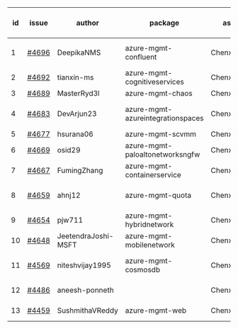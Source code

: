 | id | issue | author | package | assignee | bot advice | created date of issue | target release date | date from target |
| ------ | ------ | ------ | ------ | ------ | ------ | ------ | ------ | :-----: |
| 1 | [#4696](https://github.com/Azure/sdk-release-request/issues/4696) | DeepikaNMS | azure-mgmt-confluent | ChenxiJiang333 | Attention to inconsistent tag | 10-30 | 11-24 |  |
| 2 | [#4692](https://github.com/Azure/sdk-release-request/issues/4692) | tianxin-ms | azure-mgmt-cognitiveservices | ChenxiJiang333 |  | 10-27 | 11-24 |  |
| 3 | [#4689](https://github.com/Azure/sdk-release-request/issues/4689) | MasterRyd3l | azure-mgmt-chaos | ChenxiJiang333 |  | 10-26 | 11-24 |  |
| 4 | [#4683](https://github.com/Azure/sdk-release-request/issues/4683) | DevArjun23 | azure-mgmt-azureintegrationspaces | ChenxiJiang333 | new issue. FirstBeta HoldOn | 10-24 | 11-24 |  |
| 5 | [#4677](https://github.com/Azure/sdk-release-request/issues/4677) | hsurana06 | azure-mgmt-scvmm | ChenxiJiang333 | FirstGA | 10-23 | 11-24 |  |
| 6 | [#4669](https://github.com/Azure/sdk-release-request/issues/4669) | osid29 | azure-mgmt-paloaltonetworksngfw | ChenxiJiang333 | OnTime | 10-23 | 11-24 |  |
| 7 | [#4667](https://github.com/Azure/sdk-release-request/issues/4667) | FumingZhang | azure-mgmt-containerservice | ChenxiJiang333 |  | 10-20 | 11-24 |  |
| 8 | [#4659](https://github.com/Azure/sdk-release-request/issues/4659) | ahnj12 | azure-mgmt-quota | ChenxiJiang333 | Attention to inconsistent tag | 10-17 | 11-24 |  |
| 9 | [#4654](https://github.com/Azure/sdk-release-request/issues/4654) | pjw711 | azure-mgmt-hybridnetwork | ChenxiJiang333 |  | 10-13 | 11-24 |  |
| 10 | [#4648](https://github.com/Azure/sdk-release-request/issues/4648) | JeetendraJoshi-MSFT | azure-mgmt-mobilenetwork | ChenxiJiang333 |  | 10-13 | 11-24 |  |
| 11 | [#4569](https://github.com/Azure/sdk-release-request/issues/4569) | niteshvijay1995 | azure-mgmt-cosmosdb | ChenxiJiang333 | Attention to inconsistent tag | 09-26 | 10-27 |  |
| 12 | [#4486](https://github.com/Azure/sdk-release-request/issues/4486) | aneesh-ponneth |  | ChenxiJiang333 | FirstBeta HoldOn | 08-31 | 09-22 |  |
| 13 | [#4459](https://github.com/Azure/sdk-release-request/issues/4459) | SushmithaVReddy | azure-mgmt-web | ChenxiJiang333 | MultiAPI HoldOn | 08-23 | 09-22 |  |
